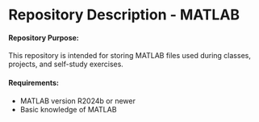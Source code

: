 # Repository Description - MATLAB

#### Repository Purpose:
This repository is intended for storing MATLAB files used during classes, projects, and self-study exercises.

#### Requirements:
- MATLAB version R2024b or newer
- Basic knowledge of MATLAB
